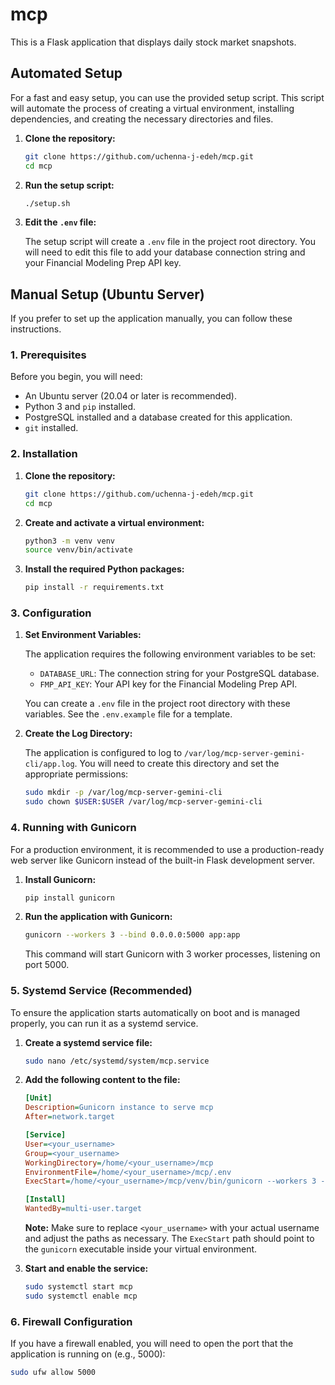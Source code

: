 # mcp

This is a Flask application that displays daily stock market snapshots.

## Automated Setup

For a fast and easy setup, you can use the provided setup script. This script will automate the process of creating a virtual environment, installing dependencies, and creating the necessary directories and files.

1.  **Clone the repository:**

    ```bash
    git clone https://github.com/uchenna-j-edeh/mcp.git
    cd mcp
    ```

2.  **Run the setup script:**

    ```bash
    ./setup.sh
    ```

3.  **Edit the `.env` file:**

    The setup script will create a `.env` file in the project root directory. You will need to edit this file to add your database connection string and your Financial Modeling Prep API key.

## Manual Setup (Ubuntu Server)

If you prefer to set up the application manually, you can follow these instructions.

### 1. Prerequisites

Before you begin, you will need:

*   An Ubuntu server (20.04 or later is recommended).
*   Python 3 and `pip` installed.
*   PostgreSQL installed and a database created for this application.
*   `git` installed.

### 2. Installation

1.  **Clone the repository:**

    ```bash
    git clone https://github.com/uchenna-j-edeh/mcp.git
    cd mcp
    ```

2.  **Create and activate a virtual environment:**

    ```bash
    python3 -m venv venv
    source venv/bin/activate
    ```

3.  **Install the required Python packages:**

    ```bash
    pip install -r requirements.txt
    ```

### 3. Configuration

1.  **Set Environment Variables:**

    The application requires the following environment variables to be set:

    *   `DATABASE_URL`: The connection string for your PostgreSQL database.
    *   `FMP_API_KEY`: Your API key for the Financial Modeling Prep API.

    You can create a `.env` file in the project root directory with these variables. See the `.env.example` file for a template.

2.  **Create the Log Directory:**

    The application is configured to log to `/var/log/mcp-server-gemini-cli/app.log`. You will need to create this directory and set the appropriate permissions:

    ```bash
    sudo mkdir -p /var/log/mcp-server-gemini-cli
    sudo chown $USER:$USER /var/log/mcp-server-gemini-cli
    ```

### 4. Running with Gunicorn

For a production environment, it is recommended to use a production-ready web server like Gunicorn instead of the built-in Flask development server.

1.  **Install Gunicorn:**

    ```bash
    pip install gunicorn
    ```

2.  **Run the application with Gunicorn:**

    ```bash
    gunicorn --workers 3 --bind 0.0.0.0:5000 app:app
    ```

    This command will start Gunicorn with 3 worker processes, listening on port 5000.

### 5. Systemd Service (Recommended)

To ensure the application starts automatically on boot and is managed properly, you can run it as a systemd service.

1.  **Create a systemd service file:**

    ```bash
    sudo nano /etc/systemd/system/mcp.service
    ```

2.  **Add the following content to the file:**

    ```ini
    [Unit]
    Description=Gunicorn instance to serve mcp
    After=network.target

    [Service]
    User=<your_username>
    Group=<your_username>
    WorkingDirectory=/home/<your_username>/mcp
    EnvironmentFile=/home/<your_username>/mcp/.env
    ExecStart=/home/<your_username>/mcp/venv/bin/gunicorn --workers 3 --bind unix:mcp.sock -m 007 app:app

    [Install]
    WantedBy=multi-user.target
    ```

    **Note:** Make sure to replace `<your_username>` with your actual username and adjust the paths as necessary. The `ExecStart` path should point to the `gunicorn` executable inside your virtual environment.

3.  **Start and enable the service:**

    ```bash
    sudo systemctl start mcp
    sudo systemctl enable mcp
    ```

### 6. Firewall Configuration

If you have a firewall enabled, you will need to open the port that the application is running on (e.g., 5000):

```bash
sudo ufw allow 5000
```